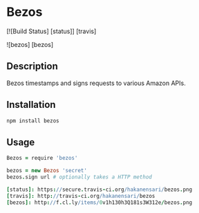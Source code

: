 # Bezos

[![Build Status] [status]] [travis]

![bezos] [bezos]

## Description

Bezos timestamps and signs requests to various Amazon APIs.

## Installation

```bash
npm install bezos
```

## Usage

```coffee
Bezos = require 'bezos'

bezos = new Bezos 'secret'
bezos.sign url # optionally takes a HTTP method

[status]: https://secure.travis-ci.org/hakanensari/bezos.png
[travis]: http://travis-ci.org/hakanensari/bezos
[bezos]: http://f.cl.ly/items/0v1h130h3Q181s3W312e/bezos.png
